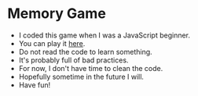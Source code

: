 Memory Game
===========

- I coded this game when I was a JavaScript beginner.
- You can play it [here](https://musakarakas.github.io/memory-game).
- Do not read the code to learn something.
- It's probably full of bad practices.
- For now, I don't have time to clean the code.
- Hopefully sometime in the future I will.
- Have fun!

